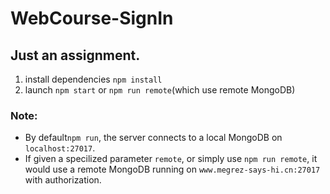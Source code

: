 # WebCourse-SignIn
Just an assignment.
---
1. install dependencies `npm install`
2. launch `npm start` or `npm run remote`(which use remote MongoDB)
### Note:
* By default`npm run`, the server connects to a local MongoDB on `localhost:27017`.
* If given a specilized parameter `remote`, or simply use `npm run remote`, it would use a remote MongoDB running on `www.megrez-says-hi.cn:27017` with authorization.